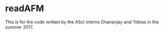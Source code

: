 # readAFM
This is for the code written by the AScI interns Dhananjay and Tobias in the summer 2017.
